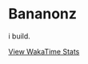 # Bananonz 

i build.

[View WakaTime Stats](https://wakatime.com/share/@Bananonz/e571a375-aea2-4ecc-abdf-a2044861faab.svg)